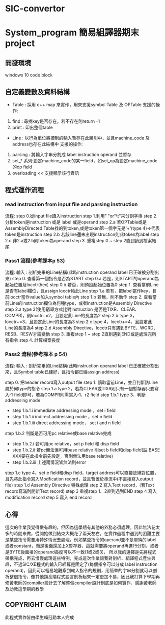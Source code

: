 # SIC-convertor

# System_program 簡易組譯器期末project
## 開發環境
windows 10 code block

## 自定義變數及資料結構
* Table : 採用 c++ map 來實作，用來支援symbol Table 及 OPTable
支援的操作:
1. find  : 尋找key是否存在，若不存在則return -1
2. print : 印出整個table

* Line  : 以行為單位將讀到的輸入暫存在此類別中，並且machine_code 及 address也存在此結構中
支援的操作:
1. parsing : 將輸入字串分割成 label instruction operand 並暫存
2. set_* 系列:設定machine_code的某一field，如set_op為設定machine_code的op field
3. overloading << 支援顯示該行資訊

## 程式運作流程

### read instruction from input file and parsing instruction
流程:
step 0.從input file讀入instruction
step 1.利用" "or"\t"來分割字串
step 2.分析token是instruction 或是 label 或是operand
step 2.a 若OPTable或是AssemblyDirected Table找的到token,或是token第一個字元是'+'(type 4)=>代表token是instruction
step 2.b 若該line還未出現instruction則此token為label
step 2.c 非2.a或2.b則token為operand
step 3. 重複step 0 ~ step 2直到讀到檔案結尾
### Pass1 流程(參考課本p 53)
流程:
輸入 : 剖析完畢的Line結構(此時instruction operand label 已正確被分割出來)
step 0. 查看第一個指令是否為START
step 0.a 若是，則START的operand為起始位置及locctr(hex)
step 0.b 若否，則預設起始位置為0
step 1. 查看當前Line是否有label欄位，且assign locctr給此Line
step 1.a 若有，把label當作key，目前locctr當作value加入symbol table內
step 1.b 若無，則不動作
step 2. 查看當前Line的instruction欄位為何種type，或者instruction是Assembly Directive
step 2.a type 2(使用窮舉方式比對instruction 是否是TIXR、CLEAR、COMPR)，則locctr+=2，且設定此Line的長度為2
step 2.b type 3，locctr+=3，且設定此Line的長度為3
step 2.c type 4，locctr+=4，且設定此Line的長度為4
step 2.d Assembly Directive，locctr只有遇到BYTE、WORD、RESB、RESW才需變動
step 3. 重複step 1 ~ step 2直到遇到END或是處理完所有指令
step 4. 計算檔案長度

### Pass2 流程(參考課本 p 54)
流程:
輸入 : 剖析完畢的Line結構(此時instruction operand label 已正確被分割出來，且Symbol table已建好，且指令都已經assign address)

step 0. 把header record寫入output file
step 1. 讀取當前Line，並且判斷該Line屬於何type的指令
step 1.a type 2，若為CLEAR或TIXR則只有一個暫存器只要寫入r1 field即可，若為COMPR則需寫入r1、r2 field
step 1.b.1 type 3，判斷addressing mode
* step 1.b.1.i immediate addressing mode ，set i field
* step 1.b.1.ii indirect addressing mode ，set n field
* step 1.b.1.iii direct addressing mode， set i and n field

step 1.b.2 判斷是否可用pc relative或base relative完成
* step 1.b.2.i 若可用pc relative，set p field 和 disp field
* step 1.b.2.ii 若pc無法但可用base relative 則set b field和disp field(註:BASE XXX要在此指令前先設定，否則無法用base relative)
* step 1.b.2.iii 上述兩情況皆無法則error

step 1.c type 4，set e field和disp field，target address可以直接放絕對位置，且先將此指令寫入Modfication record，並且暫置於串流中(不直接寫入output file)
step 1.d Assembly Directive 特殊處理
step 2 寫入Text record，(若Text record寫滿則開新Text record)
step 3 重複step 1、2直到遇到END
step 4 寫入 modification record
step 5 寫入 end record

## 心得
這次的作業我覺得蠻有趣的，但因為這學期有其他的外務必須處理，因此無法花太多的時間來做，從開始做到結束大概花了兩天左右，在實作過程中遇到的困難主要是某些指令需要用特殊情況去處理，例如某些指令的operand並不是單純的label或者constant，而是後面還加上X暫存器，這就需要將operand再進行分割，或者是BYTE後面接的operand長度可以不一致(1或2或3)，
所以我的選擇是先將程式架構完成，再去慢慢處理這些特例，完成這次作業讓我對剖析、組譯程式產生興趣，不過SIC/XE程式的輸入已經算是固定了(每個指令可以分成 label instruction operand)，因此可以輕易地觀察到輸入指令的規則，用簡單的字串分割就可以剖析整個指令，像其他類高階程式語言剖析起來一定更加不易，因此我打算下學期再修黃老師的compiler設計去了解整個compiler設計到底是如何實作，感謝黃老師及助教這學期的教學

## COPYRIGHT CLAIM
此程式實作皆由學生賴冠勳本人完成

